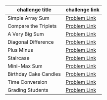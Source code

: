 | challenge title       | challenge link                                                                     |
| --------------------- | ---------------------------------------------------------------------------------- |
| Simple Array Sum      | [Problem Link](https://www.hackerrank.com/challenges/simple-array-sum/problem)     |
| Compare the Triplets  | [Problem Link](https://www.hackerrank.com/challenges/compare-the-triplets/problem) |
| A Very Big Sum        | [Problem Link](https://www.hackerrank.com/challenges/a-very-big-sum/problem)       |
| Diagonal Difference   | [Problem Link](https://www.hackerrank.com/challenges/diagonal-difference/problem)  |
| Plus Minus            | [Problem Link](https://www.hackerrank.com/challenges/plus-minus/problem)           |
| Staircase             | [Problem Link](https://www.hackerrank.com/challenges/staircase/problem)            |
| Mini-Max Sum          | [Problem Link](https://www.hackerrank.com/challenges/mini-max-sum/problem)         |
| Birthday Cake Candles | [Problem Link](https://www.hackerrank.com/challenges/birthday-cake-candles)        |
| Time Conversion       | [Problem Link](https://www.hackerrank.com/challenges/time-conversion)              |
| Grading Students      | [Problem Link](https://www.hackerrank.com/challenges/grading/problem)              |
